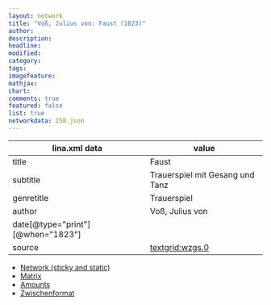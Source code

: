 ```yaml
---
layout: network
title: "Voß, Julius von: Faust (1823)"
author:
description:
headline:
modified:
category:
tags:
imagefeature: 
mathjax: 
chart: 
comments: true
featured: false
list: true
networkdata: 258.json
---
```

lina.xml data  | value
------------- | -------------
title|Faust
subtitle|Trauerspiel mit Gesang und Tanz
genretitle|Trauerspiel
author|Voß, Julius von
date[@type="print"][@when="1823"]|
source|[textgrid:wzgs.0](https://textgridlab.org/1.0/tgcrud-public/rest/textgrid:wzgs.0/data)



* [Network (sticky and static)](/linas/network258)
* [Matrix](/linas/matrix258)
* [Amounts](/linas/amount258)
* [Zwischenformat](/linas/lina258 )
